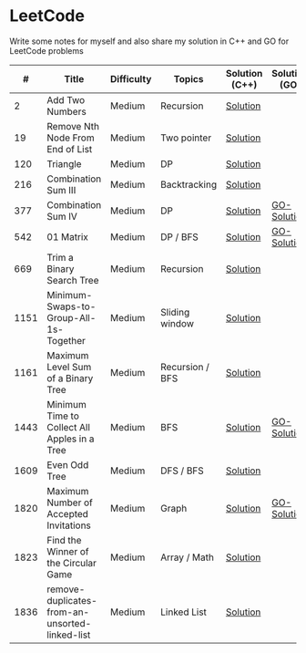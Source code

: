 # LeetCode
Write some notes for myself and also share my solution in C++ and GO for LeetCode problems

\# | Title | Difficulty | Topics | Solution (C++) | Solution (GO)
---|---|---|---|---|---
2 | Add Two Numbers | Medium | Recursion | [Solution](./leetcode/0002-Add-Two-Numbers) | 
19 | Remove Nth Node From End of List | Medium | Two pointer | [Solution](./leetcode/0019-Remove-Nth-Node-From-End-of-List) | 
120 | Triangle | Medium | DP | [Solution](./leetcode/0120-Triangle) | 
216 | Combination Sum III | Medium | Backtracking | [Solution](./leetcode/0216-Combination-Sum-III) | 
377 | Combination Sum IV | Medium | DP | [Solution](./leetcode/0377-Combination-Sum-IV) | [GO-Solution](./leetcode/0377-Combination-Sum-IV/go)
542 | 01 Matrix | Medium | DP / BFS | [Solution](./leetcode/0542-01-Matrix) | [GO-Solution](./leetcode/0542-01-Matrix/go)
669 | Trim a Binary Search Tree | Medium | Recursion | [Solution](./leetcode/0669-Trim-a-Binary-Search-Tree) | 
1151 | Minimum-Swaps-to-Group-All-1s-Together | Medium | Sliding window | [Solution](./leetcode/1151-Minimum-Swaps-to-Group-All-1s-Together) | 
1161 | Maximum Level Sum of a Binary Tree | Medium | Recursion / BFS | [Solution](./leetcode/1161-Maximum-Level-Sum-of-a-Binary-Tree) | 
1443 | Minimum Time to Collect All Apples in a Tree | Medium | BFS | [Solution](./leetcode/1443-Minimum-Time-to-Collect-All-Apples-in-a-Tree) | [GO-Solution](./leetcode/1443-Minimum-Time-to-Collect-All-Apples-in-a-Tree/go)
1609 | Even Odd Tree | Medium | DFS / BFS | [Solution](./leetcode/1609-Even-Odd-Tree) | 
1820 | Maximum Number of Accepted Invitations | Medium | Graph | [Solution](./leetcode/1820-Maximum-Number-of-Accepted-Invitations) | [GO-Solution](./leetcode/1820-Maximum-Number-of-Accepted-Invitations/go/)
1823 | Find the Winner of the Circular Game | Medium | Array / Math | [Solution](./leetcode/1823-Find-the-Winner-of-the-Circular-Game) | 
1836 | remove-duplicates-from-an-unsorted-linked-list | Medium | Linked List | [Solution](./leetcode/1836-remove-duplicates-from-an-unsorted-linked-list/) | 